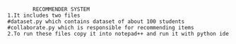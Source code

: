 			RECOMMENDER SYSTEM
	1.It includes two files
	#dataset.py which contains dataset of about 100 students
	#collaborate.py which is responsible for recommending items
	2.To run these files copy it into notepad++ and run it with python ide 
